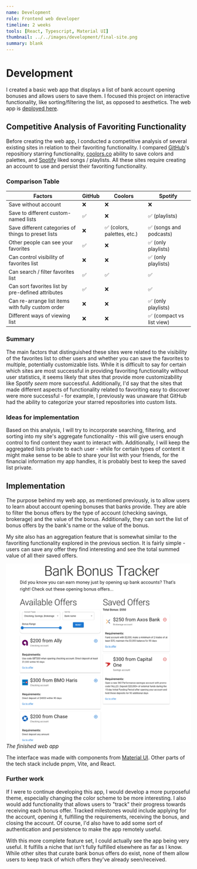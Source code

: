 ```yaml
---
name: Development
role: Frontend web developer
timeline: 2 weeks
tools: [React, Typescript, Material UI]
thumbnail: ../../images/development/final-site.png
summary: blank
---
```


# Development

I created a basic web app that displays a list of bank account opening bonuses and allows users to save them. I focused this project on interactive functionality, like sorting/filtering the list, as opposed to aesthetics. The web app is [deployed here](https://bank-bonus-tracker.vercel.app/).

## Competitive Analysis of Favoriting Functionality

Before creating the web app, I conducted a competitive analysis of several existing sites in relation to their favoriting functionality. I compared [GitHub](https://github.com)'s repositiory starring functionality, [coolors.co](https://coolors.co/) ability to save colors and palettes, and [Spotify](https://spotify.com/) liked songs / playlists. All these sites require creating an account to use and persist their favoriting functionality.

### Comparison Table

| Factors | GitHub | Coolors | Spotify |
| ------- | ------ | ------- | ------- |
| Save without account | ❌ | ❌ | ❌ |
| Save to different custom-named lists | ✅ | ❌ | ✅ (playlists) |
| Save different categories of things to preset lists | ❌ | ✅ (colors, palettes, etc.) | ✅ (songs and podcasts) |
| Other people can see your favorites | ✅ | ❌ | ✅ (only playlists) |
| Can control visibility of favorites list | ❌ | ❌ | ✅ (only playlists) |
| Can search / filter favorites list | ✅ | ✅ | ✅ |
| Can sort favorites list by pre-defined attributes | ✅ | ❌ | ✅ |
| Can re-arrange list items with fully custom order | ❌ | ❌ | ✅ (only playlists) |
| Different ways of viewing list | ❌ | ❌ | ✅ (compact vs list view) |

### Summary

The main factors that distinguished these sites were related to the visibility of the favorites list to other users and whether you can save the favorites to multiple, potentially customizable lists. While it is difficult to say for certain which sites are most successful in providing favoriting functionality without user statistics, it seems likely that sites that provide more customizability like Spotify *seem* more successful. Additionally, I'd say that the sites that made different aspects of functionality related to favoriting easy to discover were more successful - for example, I previously was unaware that GitHub had the ability to categorize your starred repositories into custom lists.

### Ideas for implementation

Based on this analysis, I will try to incorporate searching, filtering, and sorting into my site's aggregate functionality - this will give users enough control to find content they want to interact with. Additionally, I will keep the aggregated lists private to each user - while for certain types of content it might make sense to be able to share your list with your friends, for the financial information my app handles, it is probably best to keep the saved list private.

## Implementation

The purpose behind my web app, as mentioned previously, is to allow users to learn about account opening bonuses that banks provide. They are able to filter the bonus offers by the type of account (checking savings, brokerage) and the value of the bonus. Additionally, they can sort the list of bonus offers by the bank's name or the value of the bonus.

My site also has an aggregation feature that is somewhat similar to the favoriting functionality explored in the previous section. It is fairly simple - users can save any offer they find interesting and see the total summed value of all their saved offers.

![finished web app, with list of bonus offers on the left and list of saved offers to the right](../../images/development/final-site.png)
*The finished web app*

The interface was made with components from [Material UI](https://mui.com/material-ui/). Other parts of the tech stack include pnpm, Vite, and React.

### Further work

If I were to continue developing this app, I would develop a more purposeful theme, especially changing the color scheme to be more interesting. I also would add functionality that allows users to "track" their progress towards receiving each bonus offer. Tracked milestones would include applying for the account, opening it, fulfilling the requirements, receiving the bonus, and closing the account. Of course, I'd also have to add some sort of authentication and persistence to make the app remotely useful.

With this more complete feature set, I could actually see the app being very useful. It fulfills a niche that isn't fully fulfilled elsewhere as far as I know. While other sites that curate bank bonus offers do exist, none of them allow users to keep track of which offers they've already seen/received.

